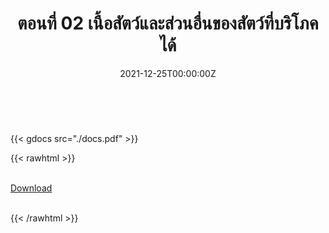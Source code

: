 ﻿---
linktitle: 02  เนื้อสัตว์และส่วนอื่นของสัตว์ที่บริโภคได้

title:  ตอนที่ 02  เนื้อสัตว์และส่วนอื่นของสัตว์ที่บริโภคได้
date: "2021-12-25T00:00:00Z"
lastmod: "2021-12-25T00:00:00Z"
draft: false
toc: false 
type: series 
categories: ["พิกัดศุลกากร"]
tags: ["รหัสสถิติ"]
authors: ["admin"]
menu:
  ts_2022:
    parent: รหัสสถิติสินค้า ฉบับปี 2565
    weight: 2

weight: 2
---

<br>

{{< gdocs src="./docs.pdf" >}}


{{< rawhtml >}}
<br>

<br>
<div class="article-tags">
<a class="badge badge-danger" href="./docs.pdf" target="_blank" id="download_files_new">Download</a>

</div>
<br>

{{< /rawhtml >}}
